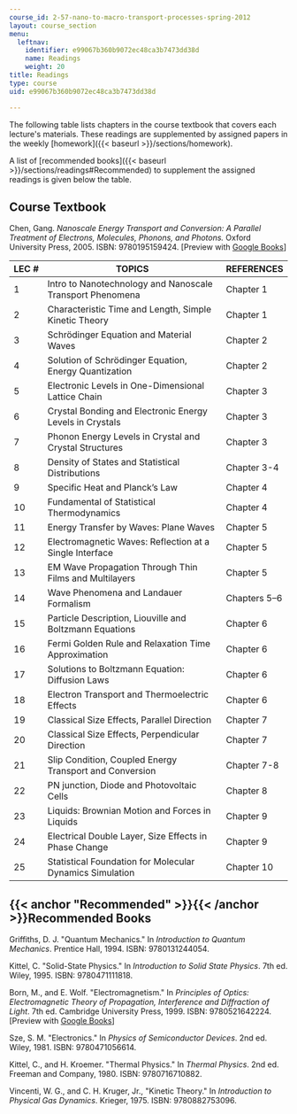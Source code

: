 ```yaml
---
course_id: 2-57-nano-to-macro-transport-processes-spring-2012
layout: course_section
menu:
  leftnav:
    identifier: e99067b360b9072ec48ca3b7473dd38d
    name: Readings
    weight: 20
title: Readings
type: course
uid: e99067b360b9072ec48ca3b7473dd38d

---
```


The following table lists chapters in the course textbook that covers each lecture's materials. These readings are supplemented by assigned papers in the weekly [homework]({{< baseurl >}}/sections/homework).

A list of [recommended books]({{< baseurl >}}/sections/readings#Recommended) to supplement the assigned readings is given below the table.

Course Textbook
---------------

Chen, Gang. _Nanoscale Energy Transport and Conversion: A Parallel Treatment of Electrons, Molecules, Phonons, and Photons._ Oxford University Press, 2005. ISBN: 9780195159424. \[Preview with [Google Books](http://books.google.com/books?id=M3n3lUJpYDYC&printsec=frontcover)\]

| LEC # | TOPICS | REFERENCES |
| --- | --- | --- |
| 1 | Intro to Nanotechnology and Nanoscale Transport Phenomena | Chapter 1 |
| 2 | Characteristic Time and Length, Simple Kinetic Theory | Chapter 1 |
| 3 | Schrödinger Equation and Material Waves | Chapter 2 |
| 4 | Solution of Schrödinger Equation, Energy Quantization | Chapter 2 |
| 5 | Electronic Levels in One-Dimensional Lattice Chain | Chapter 3 |
| 6 | Crystal Bonding and Electronic Energy Levels in Crystals | Chapter 3 |
| 7 | Phonon Energy Levels in Crystal and Crystal Structures | Chapter 3 |
| 8 | Density of States and Statistical Distributions | Chapter 3-4 |
| 9 | Specific Heat and Planck’s Law | Chapter 4 |
| 10 | Fundamental of Statistical Thermodynamics | Chapter 4 |
| 11 | Energy Transfer by Waves: Plane Waves | Chapter 5 |
| 12 | Electromagnetic Waves: Reflection at a Single Interface | Chapter 5 |
| 13 | EM Wave Propagation Through Thin Films and Multilayers | Chapter 5 |
| 14 | Wave Phenomena and Landauer Formalism | Chapters 5–6 |
| 15 | Particle Description, Liouville and Boltzmann Equations | Chapter 6 |
| 16 | Fermi Golden Rule and Relaxation Time Approximation | Chapter 6 |
| 17 | Solutions to Boltzmann Equation: Diffusion Laws | Chapter 6 |
| 18 | Electron Transport and Thermoelectric Effects | Chapter 6 |
| 19 | Classical Size Effects, Parallel Direction | Chapter 7 |
| 20 | Classical Size Effects, Perpendicular Direction | Chapter 7 |
| 21 | Slip Condition, Coupled Energy Transport and Conversion | Chapter 7-8 |
| 22 | PN junction, Diode and Photovoltaic Cells | Chapter 8 |
| 23 | Liquids: Brownian Motion and Forces in Liquids | Chapter 9 |
| 24 | Electrical Double Layer, Size Effects in Phase Change | Chapter 9 |
| 25 | Statistical Foundation for Molecular Dynamics Simulation | Chapter 10 

{{< anchor "Recommended" >}}{{< /anchor >}}Recommended Books
------------------------------------------------------------

Griffiths, D. J. "Quantum Mechanics." In _Introduction to Quantum Mechanics_. Prentice Hall, 1994. ISBN: 9780131244054.

Kittel, C. "Solid-State Physics." In _Introduction to Solid State Physics_. 7th ed. Wiley, 1995. ISBN: 9780471111818.

Born, M., and E. Wolf. "Electromagnetism." In _Principles of Optics: Electromagnetic Theory of Propagation, Interference and Diffraction of Light_. 7th ed. Cambridge University Press, 1999. ISBN: 9780521642224. \[Preview with [Google Books](http://books.google.com/books?id=nUHGpfNsGyUC&printsec=frontcover)\]

Sze, S. M. "Electronics." In _Physics of Semiconductor Devices_. 2nd ed. Wiley, 1981. ISBN: 9780471056614.

Kittel, C., and H. Kroemer. "Thermal Physics." In _Thermal Physics_. 2nd ed. Freeman and Company, 1980. ISBN: 9780716710882.

Vincenti, W. G., and C. H. Kruger, Jr., "Kinetic Theory." In _Introduction to Physical Gas Dynamics_. Krieger, 1975. ISBN: 9780882753096.